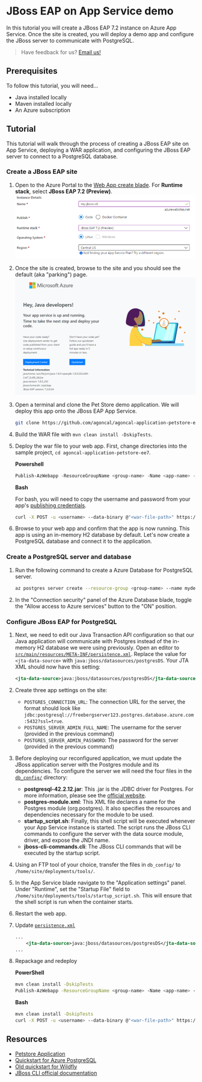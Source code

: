 # JBoss EAP on App Service demo

In this tutorial you will create a JBoss EAP 7.2 instance on Azure App Service. Once the site is created, you will deploy a demo app and configure the JBoss server to communicate with PostgreSQL.

> Have feedback for us? [Email us!](mailto:java-on-app-service@microsoft.com)

## Prerequisites

To follow this tutorial, you will need...

- Java installed locally
- Maven installed locally
- An Azure subscription

## Tutorial

This tutorial will walk through the process of creating a JBoss EAP site on App Service, deploying a WAR application, and configuring the JBoss EAP server to connect to a PostgreSQL database.

### Create a JBoss EAP site

1. Open to the Azure Portal to the [Web App create blade](https://portal.azure.com/#create/Microsoft.WebSite). For **Runtime stack**, select **JBoss EAP 7.2 (Preview)**.
    ![Portal create flow](images/portal-create.PNG)
    
2. Once the site is created, browse to the site and you should see the default (aka "parking") page.
   ![JBoss EAP parking page](images/parking-page.PNG)

3. Open a terminal and clone the Pet Store demo application. We will deploy this app onto the JBoss EAP App Service.

    ```bash
    git clone https://github.com/agoncal/agoncal-application-petstore-ee7.git
    ```

4. Build the WAR file with `mvn clean install -DskipTests`.

5. Deploy the war file to your web app. First, change directories into the sample project, `cd agoncal-application-petstore-ee7`.

    **Powershell**

    ```powershell
    Publish-AzWebapp -ResourceGroupName <group-name> -Name <app-name> -ArchivePath agoncal-application-petstore-ee7\target\applicationPetstore.war
    ```

    **Bash**

    For bash, you will need to copy the username and password from your app's [publishing credentials](https://docs.microsoft.com/en-us/azure/app-service/deploy-configure-credentials).

    ```bash
    curl -X POST -u <username> --data-binary @"<war-file-path>" https://<app-name>.scm.azurewebsites.net/api/wardeploy
    ```

6. Browse to your web app and confirm that the app is now running. This app is using an in-memory H2 database by default. Let's now create a PostgreSQL database and connect it to the application.

### Create a PostgreSQL server and database

1. Run the following command to create a Azure Database for PostgreSQL server.

    ```bash
    az postgres server create --resource-group <group-name> --name mydemoserver --location westus --admin-user myadmin --admin-password <server_admin_password> --sku-name GP_Gen5_2
    ```

1. In the "Connection security" panel of the Azure Database blade, toggle the "Allow access to Azure services" button to the "ON" position.

### Configure JBoss EAP for PostgreSQL

1. Next, we need to edit our Java Transaction API configuration so that our Java application will communicate with Postgres instead of the in-memory H2 database we were using previously. Open an editor to [`src/main/resources/META-INF/persistence.xml`](agoncal-application-petstore-ee7/src/main/resources/META-INF/persistence.xml). Replace the value for `<jta-data-source>` with `java:jboss/datasources/postgresDS`. Your JTA XML should now have this setting:

    ```xml
    <jta-data-source>java:jboss/datasources/postgresDS</jta-data-source>
    ```

1. Create three app settings on the site:

    - `POSTGRES_CONNECTION_URL`: The connection URL for the server, the format should look like `jdbc:postgresql://freebergserver123.postgres.database.azure.com:5432?ssl=true`.
    - `POSTGRES_SERVER_ADMIN_FULL_NAME`: The username for the server (provided in the previous command)
    - `POSTGRES_SERVER_ADMIN_PASSWORD`: The password for the server (provided in the previous command)

1. Before deploying our reconfigured application, we must update the JBoss application server with the Postgres module and its dependencies. To configure the server we will need the four files in the  [`db_config/`](db_config/) directory:

    - **postgresql-42.2.12.jar**: This .jar is the JDBC driver for Postgres. For more information, please see the [official website](https://jdbc.postgresql.org/index.html).
    - **postgres-module.xml**: This XML file declares a name for the Postgres module (org.postgres). It also specifies the resources and dependencies necessary for the module to be used.
    - **startup_script.sh**: Finally, this shell script will be executed whenever your App Service instance is started. The script runs the JBoss CLI commands to configure the server with the data source module, driver, and expose the JNDI name.
    - **jboss-cli-commands.cli**: The JBoss CLI commands that will be executed by the startup script.

1. Using an FTP tool of your choice, transfer the files in `db_config/` to `/home/site/deployments/tools/`.

1. In the App Service blade navigate to the "Application settings" panel. Under "Runtime", set the "Startup File" field to `/home/site/deployments/tools/startup_script.sh`. This will ensure that the shell script is run when the container starts.

1. Restart the web app.

1. Update [`persistence.xml`](agoncal-application-petstore-ee7/src/main/resources/META-INF/persistence.xml)

    ```xml
    ...
        <jta-data-source>java:jboss/datasources/postgresDS</jta-data-source>
    ...
    ```

11. Repackage and redeploy

    **PowerShell**
    
    ```bash
    mvn clean install -DskipTests
    Publish-AzWebapp -ResourceGroupName <group-name> -Name <app-name> -ArchivePath agoncal-application-petstore-ee7\target\applicationPetstore.war
    ```
    
    **Bash**
    
    ```bash
    mvn clean install -DskipTests
    curl -X POST -u <username> --data-binary @"<war-file-path>" https://<app-name>.scm.azurewebsites.net/api/wardeploy
    ```

## Resources

- [Petstore Application](https://github.com/agoncal/agoncal-application-petstore-ee7)
- [Quickstart for Azure PostgreSQL](https://docs.microsoft.com/en-us/azure/postgresql/quickstart-create-server-database-azure-cli)
- [Old quickstart for Wildfly](https://github.com/JasonFreeberg/agoncal-application-petstore-ee7/blob/master/temp_quickstart_steps.md)
- [JBoss CLI official documentation](https://access.redhat.com/documentation/en-us/red_hat_jboss_enterprise_application_platform/7.0/html-single/management_cli_guide/#how_to_cli)

